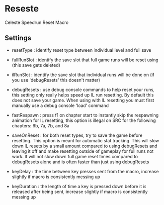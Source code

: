 # Reseste
Celeste Speedrun Reset Macro

## Settings
- resetType : identify reset type between individual level and full save


- fullRunSlot : identify the save slot that full game runs will be reset using (this save gets deleted)
- ilRunSlot : identify the save slot that individual runs will be done on (if you use 'debugResets' this doesn't matter)

- debugResets : use debug console commands to help reset your runs, this setting only really helps speed up IL run resetting. By default this does not save your game. When using with IL resetting you must first manually use a debug console 'load' command
- fastRespawn : press f1 on chapter start to instantly skip the respawning animation for IL resetting, this option is illegal on SRC for the following chapters: 6b, 7a, 7b, and 8a
- saveOnReset : for both reset types, try to save the game before resetting. This option is meant for automatic stat tracking. This will slow down IL resets by a small amount compared to using debugResets and leaving it off and make resetting outside of gameplay for full runs not work. It will not slow down full game reset times compared to debugResets alone and is often faster than just using debugResets

- keyDelay : the time between key presses sent from the macro, increase slightly if macro is consistently messing up
- keyDuration : the length of time a key is pressed down before it is released after being sent, increase slightly if macro is consistently messing up
